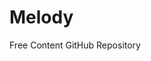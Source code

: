 # Melody

<ResourceGroupTitle>Free Content</ResourceGroupTitle>
<BadgeLink colorScheme='blue' badgeText='GitHub Repository' href='https://github.com/olahol/melody'>GitHub Repository</BadgeLink>
